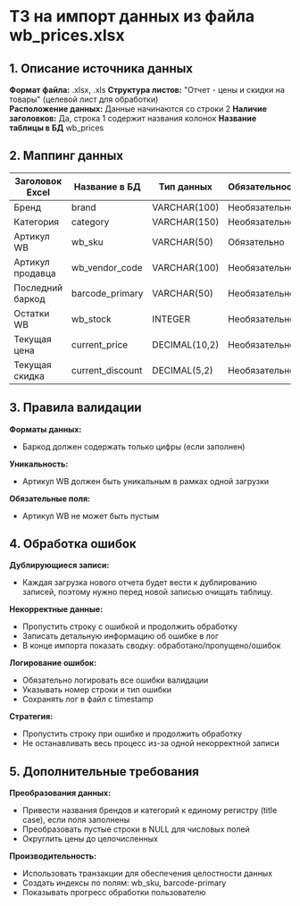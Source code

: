 # ТЗ на импорт данных из файла wb_prices.xlsx

## 1. Описание источника данных

**Формат файла:** .xlsx, .xls 
**Структура листов:** "Отчет - цены и скидки на товары" (целевой лист для обработки)  
**Расположение данных:** Данные начинаются со строки 2
**Наличие заголовков:** Да, строка 1 содержит названия колонок
**Название таблицы в БД** wb_prices

## 2. Маппинг данных

| Заголовок Excel | Название в БД | Тип данных | Обязательность |
|-----------------|---------------|------------|----------------|
| Бренд | brand | VARCHAR(100) | Необязательно |
| Категория | category | VARCHAR(150) | Необязательно |
| Артикул WB | wb_sku | VARCHAR(50) | Обязательно |
| Артикул продавца | wb_vendor_code | VARCHAR(100) | Необязательно |
| Последний баркод | barcode_primary | VARCHAR(50) | Необязательно |
| Остатки WB | wb_stock | INTEGER | Необязательно |
| Текущая цена | current_price | DECIMAL(10,2) | Необязательно |
| Текущая скидка | current_discount | DECIMAL(5,2) | Необязательно |

## 3. Правила валидации

**Форматы данных:**
- Баркод должен содержать только цифры (если заполнен)

**Уникальность:**
- Артикул WB должен быть уникальным в рамках одной загрузки

**Обязательные поля:**
- Артикул WB не может быть пустым

## 4. Обработка ошибок

**Дублирующиеся записи:**
- Каждая загрузка нового отчета будет вести к дублированию записей, поэтому нужно перед новой записью очищать таблицу.

**Некорректные данные:**
- Пропустить строку с ошибкой и продолжить обработку
- Записать детальную информацию об ошибке в лог
- В конце импорта показать сводку: обработано/пропущено/ошибок

**Логирование ошибок:**
- Обязательно логировать все ошибки валидации
- Указывать номер строки и тип ошибки
- Сохранять лог в файл с timestamp

**Стратегия:**
- Пропустить строку при ошибке и продолжить обработку
- Не останавливать весь процесс из-за одной некорректной записи

## 5. Дополнительные требования

**Преобразования данных:**
- Привести названия брендов и категорий к единому регистру (title case), если поля заполнены
- Преобразовать пустые строки в NULL для числовых полей
- Округлить цены до целочисленных

**Производительность:**
- Использовать транзакции для обеспечения целостности данных
- Создать индексы по полям: wb_sku, barcode-primary
- Показывать прогресс обработки пользователю